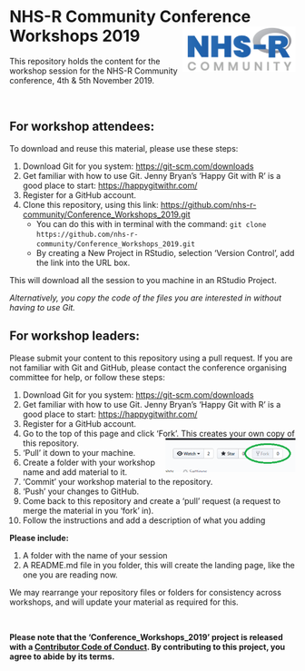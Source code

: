 
# NHS-R Community Conference Workshops 2019 <a href='https://nhsrcommunity.com/'><img src='man/figures/logo.png' align="right" height="80" /></a>

This repository holds the content for the workshop session for the NHS-R
Community conference, 4th & 5th November 2019.

<br>

## For workshop attendees:

To download and reuse this material, please use these steps:

1.  Download Git for you system: <https://git-scm.com/downloads>
2.  Get familiar with how to use Git. Jenny Bryan’s ‘Happy Git with R’
    is a good place to start: <https://happygitwithr.com/>
3.  Register for a GitHub account.
4.  Clone this repository, using this link:
    <https://github.com/nhs-r-community/Conference_Workshops_2019.git>
      - You can do this with in terminal with the command: `git clone
        https://github.com/nhs-r-community/Conference_Workshops_2019.git`
      - By creating a New Project in RStudio, selection ‘Version
        Control’, add the link into the URL box.

This will download all the session to you machine in an RStudio Project.

*Alternatively, you copy the code of the files you are interested in
without having to use Git.*

## For workshop leaders:

Please submit your content to this repository using a pull request. If
you are not familiar with Git and GitHub, please contact the conference
organising committee for help, or follow these steps:

1.  Download Git for you system: <https://git-scm.com/downloads>
2.  Get familiar with how to use Git. Jenny Bryan’s ‘Happy Git with R’
    is a good place to start: <https://happygitwithr.com/>
3.  Register for a GitHub account.
4.  Go to the top of this page and click ‘Fork’. This creates your own
    copy of this repository.
    <img src='man/figures/fork.png' align="right" height="60" />
5.  ‘Pull’ it down to your machine.
6.  Create a folder with your workshop name and add material to it.
7.  ‘Commit’ your workshop material to the repository.
8.  ‘Push’ your changes to GitHub.
9.  Come back to this repository and create a ‘pull’ request (a request
    to merge the material in you ‘fork’ in).
10. Follow the instructions and add a description of what you adding

**Please include:**

1.  A folder with the name of your session
2.  A README.md file in you folder, this will create the landing page,
    like the one you are reading now.

We may rearrange your repository files or folders for consistency across
workshops, and will update your material as required for this.

<br>

**Please note that the ‘Conference\_Workshops\_2019’ project is released
with a [Contributor Code of Conduct](CODE_OF_CONDUCT.md). By
contributing to this project, you agree to abide by its terms.**

